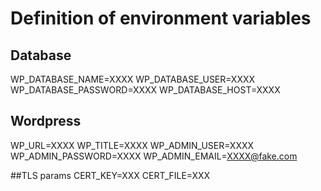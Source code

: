 # Definition of environment variables

## Database
WP_DATABASE_NAME=XXXX
WP_DATABASE_USER=XXXX
WP_DATABASE_PASSWORD=XXXX
WP_DATABASE_HOST=XXXX

## Wordpress
WP_URL=XXXX
WP_TITLE=XXXX
WP_ADMIN_USER=XXXX
WP_ADMIN_PASSWORD=XXXX
WP_ADMIN_EMAIL=XXXX@fake.com

##TLS params
CERT_KEY=XXX
CERT_FILE=XXX
